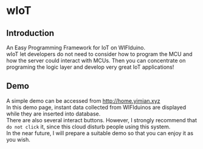 # wIoT

## Introduction
An Easy Programming Framework for IoT on WIFIduino.<br/>
wIoT let developers do not need to consider how to program the MCU and how the server could interact with MCUs. Then you can concentrate on programing the logic layer and develop very great IoT applications!  

## Demo
A simple demo can be accessed from http://home.yimian.xyz</br>
In this demo page, instant data collected from WIFIduinos are displayed while they are inserted into database.</br>
There are also several interact buttons. However, I strongly recommend that `do not click` it, since this cloud disturb people using this system. <br/>
In the near future, I will prepare a suitable demo so that you can enjoy it as you wish.
